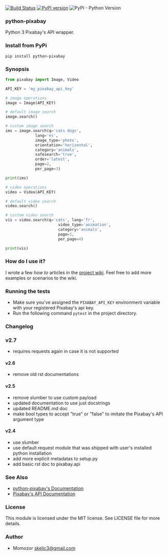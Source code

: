 [![Build Status](https://travis-ci.org/momozor/python-pixabay.svg?branch=master)](https://travis-ci.org/momozor/python-pixabay)
[![PyPI version](https://badge.fury.io/py/python-pixabay.svg)](https://badge.fury.io/py/python-pixabay)
![PyPI - Python Version](https://img.shields.io/pypi/pyversions/python-pixabay.svg?color=1&label=Python)
### python-pixabay
Python 3 Pixabay's API wrapper.

### Install from PyPi
`pip install python-pixabay`

### Synopsis

```python
from pixabay import Image, Video

API_KEY = 'my_pixabay_api_key'

# image operations
image = Image(API_KEY)

# default image search
image.search()

# custom image search
ims = image.search(q='cats dogs',
             lang='es',
             image_type='photo',
             orientation='horizontal',
             category='animals',
             safesearch='true',
             order='latest',
             page=2,
             per_page=3)

print(ims)

# video operations
video = Video(API_KEY)

# default video search
video.search()

# custom video search
vis = video.search(q='cats', lang='fr',
                       video_type='animation',
                       category='animals',
                       page=1,
                       per_page=4)

print(vis)
```

### How do I use it?

I wrote a few _how to_ articles in the [project wiki](https://github.com/momozor/python-pixabay/wiki). Feel free to add more examples or scenarios to the wiki.

### Running the tests

* Make sure you've assigned the `PIXABAY_API_KEY` environment variable with your
registered Pixabay's api key.
* Run the following command `pytest` in the project directory.

### Changelog

### v2.7

* requires requests again in case it is not supported

#### v2.6

* remove old rst documentations

#### v2.5

* remove slumber to use custom payload
* updated documentation to use just docstrings
* updated README.md doc
* make bool types to accept "true" or "false" to
imitate the Pixabay's API argument type

#### v2.4

* use slumber
* use default request module that was shipped with
user's installed python installation
* add more explicit metadatas to setup.py
* add basic rst doc to pixabay.api

### See Also
* [python-pixabay's Documentation](https://momozor.github.io/python-pixabay/index.html)
* [Pixabay's API Documentation](https://pixabay.com/api/docs)

### License

This module is licensed under the MIT license. See LICENSE file for more details.

### Author

* Momozor <skelic3@gmail.com>
